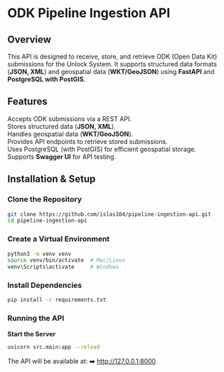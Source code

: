 # **ODK Pipeline Ingestion API**

## **Overview**

This API is designed to receive, store, and retrieve ODK (Open Data Kit) submissions for the Unlock System. It supports structured data formats (**JSON, XML**) and geospatial data (**WKT/GeoJSON**) using **FastAPI** and **PostgreSQL with PostGIS**.

## **Features**

Accepts ODK submissions via a REST API.  
Stores structured data (**JSON, XML**).  
Handles geospatial data (**WKT/GeoJSON**).  
Provides API endpoints to retrieve stored submissions.  
Uses PostgreSQL (with PostGIS) for efficient geospatial storage.  
Supports **Swagger UI** for API testing.

## **Installation & Setup**

### **Clone the Repository**

```sh
git clone https://github.com/islas104/pipeline-ingestion-api.git
cd pipeline-ingestion-api
```

### Create a Virtual Environment

```sh
python3 -m venv venv
source venv/bin/activate  # Mac/Linux
venv\Scripts\activate     # Windows
```

### Install Dependencies

```sh
pip install -r requirements.txt
```

### Running the API

**Start the Server**

```sh
uvicorn src.main:app --reload
```

The API will be available at:
➡️ http://127.0.0.1:8000
